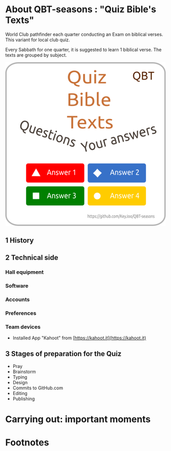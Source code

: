 # About QBT-seasons : "Quiz Bible's Texts" #

World Club pathfinder each quarter conducting an Exam on biblical verses.
This variant for local club quiz.

Every Sabbath for one quarter, it is suggested to learn 1 biblical verse. The texts are grouped by subject.

![Image of Quiz Bible Text](app/assets/images/qbt-baner-96-en.png)


1 History
------------


2 Technical side
-------------------

### Hall equipment


### Software


### Accounts


### Preferences


### Team devices

+ Installed App "Kahoot" from [https://kahoot.it](https://kahoot.it)


3 Stages of preparation for the Quiz
---------------------------------------

+ Pray
+ Brainstorm
+ Typing
+ Design
+ Commits to GitHub.com
+ Editing
+ Publishing


# Carrying out: important moments #




# Footnotes #